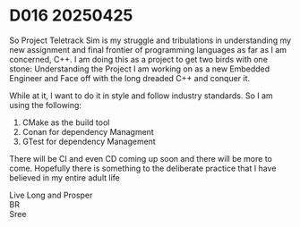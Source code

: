 # D016 20250425

So Project Teletrack Sim is my struggle and tribulations in understanding my new assignment and final frontier of programming languages as far as I am concerned, C++. I am doing this as a project to get two birds with one stone: Understanding the Project I am working on as a new Embedded Engineer and Face off with the long dreaded C++ and conquer it.

While at it, I want to do it in style and follow industry standards. So I am using the following:

1. CMake as the build tool
2. Conan for dependency Managment
3. GTest for dependency Management

There will be CI and even CD coming up soon and there will be more to come. Hopefully there is something to the deliberate practice that I have believed in my entire adult life

Live Long and Prosper<br>
BR<br>
Sree
